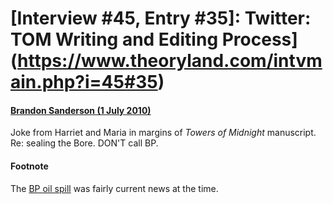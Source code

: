 # [Interview #45, Entry #35]: Twitter: TOM Writing and Editing Process](https://www.theoryland.com/intvmain.php?i=45#35)

#### [Brandon Sanderson (1 July 2010)](http://twitter.com/BrandonSandrson/status/17548019189)

Joke from Harriet and Maria in margins of
*Towers of Midnight*
manuscript. Re: sealing the Bore. DON'T call BP.

#### Footnote

The
[BP oil spill](http://en.wikipedia.org/wiki/Deepwater_Horizon_oil_spill)
was fairly current news at the time.


